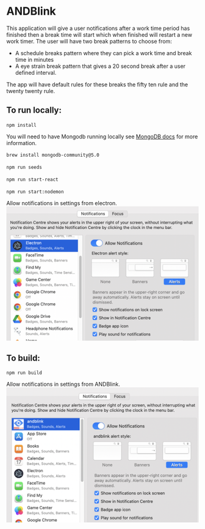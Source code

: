 # ANDBlink

This application will give a user notifications after a work time period has finished then a break time will start which when finished will restart a new work timer.
The user will have two break patterns to choose from: 
- A schedule breaks pattern where they can pick a work time and break time in minutes 
- A eye strain break pattern that gives a 20 second break after a user defined interval.

The app will have default rules for these breaks the fifty ten rule and the twenty twenty rule.

## To run locally:
```
npm install
```

You will need to have Mongodb running locally see [MongoDB docs](https://www.mongodb.com/docs/manual/tutorial/install-mongodb-on-os-x/) for more information.
```
brew install mongodb-community@5.0

npm run seeds

npm run start-react

npm run start:nodemon
```

Allow notifications in settings from electron.
![Settings for Electron](/assets/settingsElectron.png)


## To build:
```
npm run build
```

Allow notifications in settings from ANDBlink.
![Settings for ANDBlink](/assets/settingsANDBlink.png)